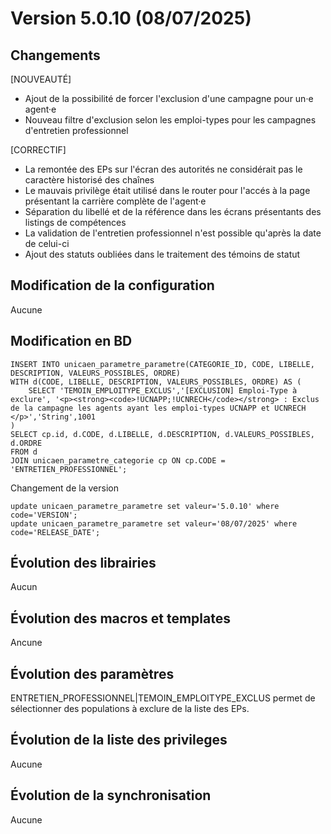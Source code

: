 # Version 5.0.10 (08/07/2025) 

## Changements 

[NOUVEAUTÉ]
* Ajout de la possibilité de forcer l'exclusion d'une campagne pour un·e agent·e
* Nouveau filtre d'exclusion selon les emploi-types pour les campagnes d'entretien professionnel

[CORRECTIF]
* La remontée des EPs sur l'écran des autorités ne considérait pas le caractère historisé des chaînes
* Le mauvais privilège était utilisé dans le router pour l'accés à la page présentant la carrière complète de l'agent·e
* Séparation du libellé et de la référence dans les écrans présentants des listings de compétences
* La validation de l'entretien professionnel n'est possible qu'après la date de celui-ci
* Ajout des statuts oubliées dans le traitement des témoins de statut

## Modification de la configuration

Aucune

## Modification en BD

```postgresql
INSERT INTO unicaen_parametre_parametre(CATEGORIE_ID, CODE, LIBELLE, DESCRIPTION, VALEURS_POSSIBLES, ORDRE)
WITH d(CODE, LIBELLE, DESCRIPTION, VALEURS_POSSIBLES, ORDRE) AS (
    SELECT 'TEMOIN_EMPLOITYPE_EXCLUS','[EXCLUSION] Emploi-Type à exclure', '<p><strong><code>!UCNAPP;!UCNRECH</code></strong> : Exclus de la campagne les agents ayant les emploi-types UCNAPP et UCNRECH  </p>','String',1001
)
SELECT cp.id, d.CODE, d.LIBELLE, d.DESCRIPTION, d.VALEURS_POSSIBLES,  d.ORDRE
FROM d
JOIN unicaen_parametre_categorie cp ON cp.CODE = 'ENTRETIEN_PROFESSIONNEL';
```

Changement de la version
```postgresql
update unicaen_parametre_parametre set valeur='5.0.10' where code='VERSION';
update unicaen_parametre_parametre set valeur='08/07/2025' where code='RELEASE_DATE';
```

## Évolution des librairies

Aucun

## Évolution des macros et templates

Ancune

## Évolution des paramètres

ENTRETIEN_PROFESSIONNEL|TEMOIN_EMPLOITYPE_EXCLUS permet de sélectionner des populations à exclure de la liste des EPs. 

## Évolution de la liste des privileges

Aucune

## Évolution de la synchronisation

Aucune